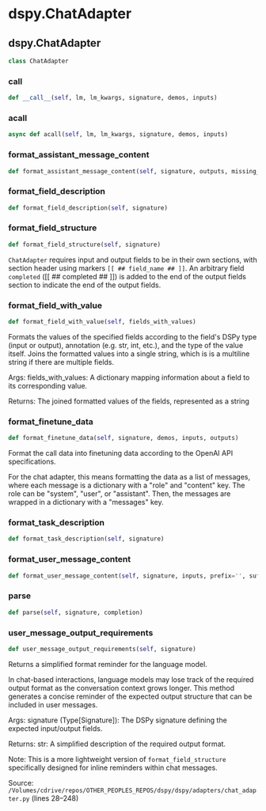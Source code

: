 # dspy.ChatAdapter

## dspy.ChatAdapter

```python
class ChatAdapter
```

### __call__

```python
def __call__(self, lm, lm_kwargs, signature, demos, inputs)
```

### acall

```python
async def acall(self, lm, lm_kwargs, signature, demos, inputs)
```

### format_assistant_message_content

```python
def format_assistant_message_content(self, signature, outputs, missing_field_message=None)
```

### format_field_description

```python
def format_field_description(self, signature)
```

### format_field_structure

```python
def format_field_structure(self, signature)
```

`ChatAdapter` requires input and output fields to be in their own sections, with section header using markers
`[[ ## field_name ## ]]`. An arbitrary field `completed` ([[ ## completed ## ]]) is added to the end of the
output fields section to indicate the end of the output fields.


### format_field_with_value

```python
def format_field_with_value(self, fields_with_values)
```

Formats the values of the specified fields according to the field's DSPy type (input or output),
annotation (e.g. str, int, etc.), and the type of the value itself. Joins the formatted values
into a single string, which is is a multiline string if there are multiple fields.

Args:
    fields_with_values: A dictionary mapping information about a field to its corresponding
        value.

Returns:
    The joined formatted values of the fields, represented as a string


### format_finetune_data

```python
def format_finetune_data(self, signature, demos, inputs, outputs)
```

Format the call data into finetuning data according to the OpenAI API specifications.

For the chat adapter, this means formatting the data as a list of messages, where each message is a dictionary
with a "role" and "content" key. The role can be "system", "user", or "assistant". Then, the messages are
wrapped in a dictionary with a "messages" key.


### format_task_description

```python
def format_task_description(self, signature)
```

### format_user_message_content

```python
def format_user_message_content(self, signature, inputs, prefix='', suffix='', main_request=False)
```

### parse

```python
def parse(self, signature, completion)
```

### user_message_output_requirements

```python
def user_message_output_requirements(self, signature)
```

Returns a simplified format reminder for the language model.

In chat-based interactions, language models may lose track of the required output format
as the conversation context grows longer. This method generates a concise reminder of
the expected output structure that can be included in user messages.

Args:
    signature (Type[Signature]): The DSPy signature defining the expected input/output fields.

Returns:
    str: A simplified description of the required output format.

Note:
    This is a more lightweight version of `format_field_structure` specifically designed
    for inline reminders within chat messages.

Source: `/Volumes/cdrive/repos/OTHER_PEOPLES_REPOS/dspy/dspy/adapters/chat_adapter.py` (lines 28–248)

